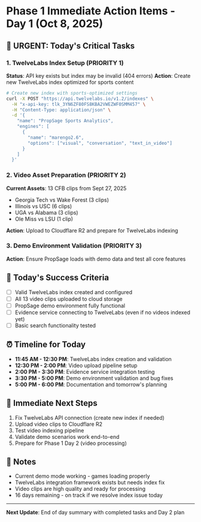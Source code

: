 # Phase 1 Immediate Action Items - Day 1 (Oct 8, 2025)

## 🚨 URGENT: Today's Critical Tasks

### 1. TwelveLabs Index Setup (PRIORITY 1)
**Status**: API key exists but index may be invalid (404 errors)
**Action**: Create new TwelveLabs index optimized for sports content

```bash
# Create new index with sports-optimized settings
curl -X POST "https://api.twelvelabs.io/v1.2/indexes" \
  -H "x-api-key: tlk_3YN6ZF80FS8KBA2VWEZWF0SMM457" \
  -H "Content-Type: application/json" \
  -d '{
    "name": "PropSage Sports Analytics",
    "engines": [
      {
        "name": "marengo2.6",
        "options": ["visual", "conversation", "text_in_video"]
      }
    ]
  }'
```

### 2. Video Asset Preparation (PRIORITY 2)  
**Current Assets**: 13 CFB clips from Sept 27, 2025
- Georgia Tech vs Wake Forest (3 clips)
- Illinois vs USC (6 clips)  
- UGA vs Alabama (3 clips)
- Ole Miss vs LSU (1 clip)

**Action**: Upload to Cloudflare R2 and prepare for TwelveLabs indexing

### 3. Demo Environment Validation (PRIORITY 3)
**Action**: Ensure PropSage loads with demo data and test all core features

## 🎯 Today's Success Criteria
- [ ] Valid TwelveLabs index created and configured
- [ ] All 13 video clips uploaded to cloud storage  
- [ ] PropSage demo environment fully functional
- [ ] Evidence service connecting to TwelveLabs (even if no videos indexed yet)
- [ ] Basic search functionality tested

## ⏰ Timeline for Today
- **11:45 AM - 12:30 PM**: TwelveLabs index creation and validation
- **12:30 PM - 2:00 PM**: Video upload pipeline setup
- **2:00 PM - 3:30 PM**: Evidence service integration testing
- **3:30 PM - 5:00 PM**: Demo environment validation and bug fixes
- **5:00 PM - 6:00 PM**: Documentation and tomorrow's planning

## 🔄 Immediate Next Steps
1. Fix TwelveLabs API connection (create new index if needed)
2. Upload video clips to Cloudflare R2
3. Test video indexing pipeline
4. Validate demo scenarios work end-to-end
5. Prepare for Phase 1 Day 2 (video processing)

## 📝 Notes
- Current demo mode working - games loading properly
- TwelveLabs integration framework exists but needs index fix
- Video clips are high quality and ready for processing
- 16 days remaining - on track if we resolve index issue today

---
**Next Update**: End of day summary with completed tasks and Day 2 plan